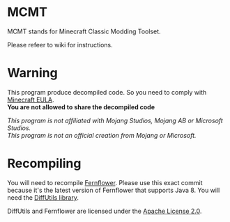 # MCMT
MCMT stands for Minecraft Classic Modding Toolset.

Please refeer to wiki for instructions.

# Warning
This program produce decompiled code. So you need to comply with [Minecraft EULA](https://account.mojang.com/terms).\
**You are not allowed to share the decompiled code**

*This program is not affiliated with Mojang Studios, Mojang AB or Microsoft Studios.\
This program is not an official creation from Mojang or Microsoft.*

# Recompiling
You will need to recompile [Fernflower](https://github.com/JetBrains/intellij-community/tree/645a720b58c96b8b1e08525e73fceff85dd4b1e4/plugins/java-decompiler/engine). Please use this exact commit because it's the latest version of Fernflower that supports Java 8.
You will need the [DiffUtils library](https://search.maven.org/artifact/com.googlecode.java-diff-utils/diffutils/1.3.0/jar).

DiffUtils and Fernflower are licensed under the [Apache License 2.0](https://www.apache.org/licenses/LICENSE-2.0.txt).
